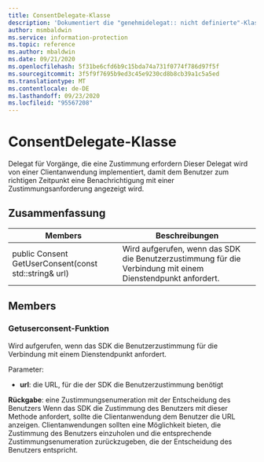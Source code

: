 ```yaml
---
title: ConsentDelegate-Klasse
description: 'Dokumentiert die "genehmidelegat:: nicht definierte"-Klasse des Microsoft Information Protection (MIP) SDK.'
author: msmbaldwin
ms.service: information-protection
ms.topic: reference
ms.author: mbaldwin
ms.date: 09/21/2020
ms.openlocfilehash: 5f31be6cfd6b9c15bda74a731f0774f786d97f5f
ms.sourcegitcommit: 3f5f9f7695b9ed3c45e9230cd8b8cb39a1c5a5ed
ms.translationtype: MT
ms.contentlocale: de-DE
ms.lasthandoff: 09/23/2020
ms.locfileid: "95567208"
---
```

# <a name="class-consentdelegate"></a>ConsentDelegate-Klasse 
Delegat für Vorgänge, die eine Zustimmung erfordern
Dieser Delegat wird von einer Clientanwendung implementiert, damit dem Benutzer zum richtigen Zeitpunkt eine Benachrichtigung mit einer Zustimmungsanforderung angezeigt wird.
  
## <a name="summary"></a>Zusammenfassung
 Members                        | Beschreibungen                                
--------------------------------|---------------------------------------------
public Consent GetUserConsent(const std::string& url)  |  Wird aufgerufen, wenn das SDK die Benutzerzustimmung für die Verbindung mit einem Dienstendpunkt anfordert.
  
## <a name="members"></a>Members
  
### <a name="getuserconsent-function"></a>Getuserconsent-Funktion
Wird aufgerufen, wenn das SDK die Benutzerzustimmung für die Verbindung mit einem Dienstendpunkt anfordert.

Parameter:  
* **url**: die URL, für die der SDK die Benutzerzustimmung benötigt



  
**Rückgabe**: eine Zustimmungsenumeration mit der Entscheidung des Benutzers
Wenn das SDK die Zustimmung des Benutzers mit dieser Methode anfordert, sollte die Clientanwendung dem Benutzer die URL anzeigen. Clientanwendungen sollten eine Möglichkeit bieten, die Zustimmung des Benutzers einzuholen und die entsprechende Zustimmungsenumeration zurückzugeben, die der Entscheidung des Benutzers entspricht.